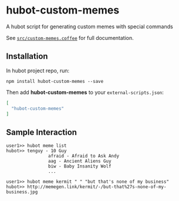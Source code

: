 # hubot-custom-memes

A hubot script for generating custom memes with special commands

See [`src/custom-memes.coffee`](src/custom-memes.coffee) for full documentation.

## Installation

In hubot project repo, run:

`npm install hubot-custom-memes --save`

Then add **hubot-custom-memes** to your `external-scripts.json`:

```json
[
  "hubot-custom-memes"
]
```

## Sample Interaction

```
user1>> hubot meme list
hubot>> tenguy - 10 Guy
				afraid - Afraid to Ask Andy
				aag - Ancient Aliens Guy
				biw - Baby Insanity Wolf
				...
```

```
user1>> hubot meme kermit " " "but that's none of my business"
hubot>> http://memegen.link/kermit/-/but-that%27s-none-of-my-business.jpg
```
